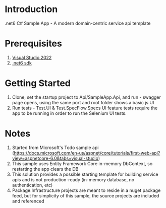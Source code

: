# Introduction 
.net6 C# Sample App - A modern domain-centric service api template

# Prerequisites
1. [Visual Studio 2022](https://visualstudio.microsoft.com/vs/)
2. [.net6 sdk](https://dotnet.microsoft.com/en-us/download/dotnet/6.0)

# Getting Started
1.	Clone, set the startup project to Api/SampleApp.Api, and run - swagger page opens, using the same port and root folder shows a basic js UI
2.	Run tests - Test.UI & Test.SpecFlow.Specs UI feature tests require the app to be running in order to run the Selenium UI tests. 

# Notes
1. Started from Microsoft's Todo sample api (https://docs.microsoft.com/en-us/aspnet/core/tutorials/first-web-api?view=aspnetcore-6.0&tabs=visual-studio)
2. This sample uses Entity Framework Core in-memory DbContext, so restarting the app clears the DB
3. This solution provides a possible starting template for building service apis and is not production-ready (in-memory database, no authentication, etc)
4. Package.Infrastructure projects are meant to reside in a nuget package feed, but for simplicity of this sample, the source projects are included and referenced
